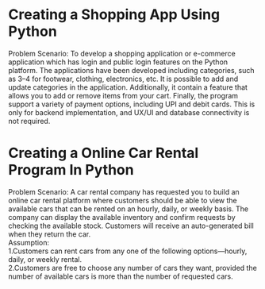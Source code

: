 # Creating a Shopping App Using Python
Problem Scenario: To develop a shopping application or e-commerce application which has login and public login features on the Python platform. The applications have been developed including categories, such as 3–4 for footwear, clothing, electronics, etc. It is possible to add and update categories in the application. Additionally, it contain a feature that allows you to add or remove items from your cart. Finally, the program support a variety of payment options, including UPI and debit cards. This is only for backend implementation, and UX/UI and database connectivity is not required.
<br />
# Creating a Online Car Rental Program In Python
Problem Scenario: A car rental company has requested you to build an online car rental platform where customers should be able to view the available cars that can be rented on an hourly, daily, or weekly basis. The company can display the available inventory and confirm requests by checking the available stock. Customers will receive an auto-generated bill when they return the car.
<br />
Assumption: 
<br />
1.Customers can rent cars from any one of the following options—hourly, daily, or weekly rental.
<br />
2.Customers are free to choose any number of cars they want, provided the number of available cars is more than the number of requested cars.
